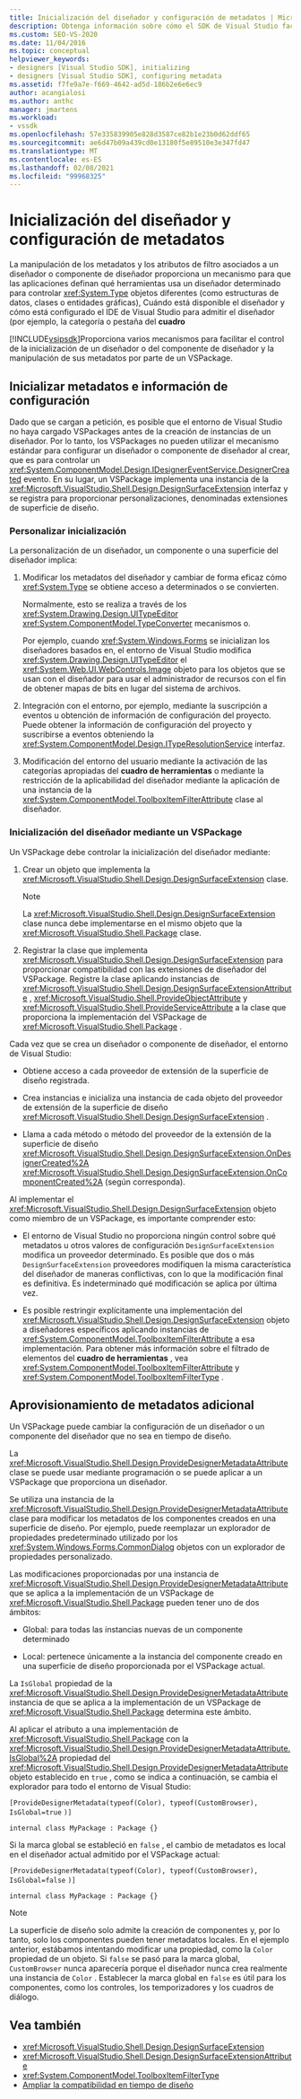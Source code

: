 ```yaml
---
title: Inicialización del diseñador y configuración de metadatos | Microsoft Docs
description: Obtenga información sobre cómo el SDK de Visual Studio facilita el control de la inicialización y los metadatos de los componentes de un diseñador o del diseñador.
ms.custom: SEO-VS-2020
ms.date: 11/04/2016
ms.topic: conceptual
helpviewer_keywords:
- designers [Visual Studio SDK], initializing
- designers [Visual Studio SDK], configuring metadata
ms.assetid: f7fe9a7e-f669-4642-ad5d-186b2e6e6ec9
author: acangialosi
ms.author: anthc
manager: jmartens
ms.workload:
- vssdk
ms.openlocfilehash: 57e335839905e828d3587ce82b1e23b0d62ddf65
ms.sourcegitcommit: ae6d47b09a439cd0e13180f5e89510e3e347fd47
ms.translationtype: MT
ms.contentlocale: es-ES
ms.lasthandoff: 02/08/2021
ms.locfileid: "99968325"
---
```

# <a name="designer-initialization-and-metadata-configuration"></a>Inicialización del diseñador y configuración de metadatos

La manipulación de los metadatos y los atributos de filtro asociados a un diseñador o componente de diseñador proporciona un mecanismo para que las aplicaciones definan qué herramientas usa un diseñador determinado para controlar <xref:System.Type> objetos diferentes (como estructuras de datos, clases o entidades gráficas), Cuándo está disponible el diseñador y cómo está configurado el IDE de Visual Studio para admitir el diseñador (por ejemplo, la categoría o pestaña del **cuadro**

[!INCLUDE[vsipsdk](../extensibility/includes/vsipsdk_md.md)]Proporciona varios mecanismos para facilitar el control de la inicialización de un diseñador o del componente de diseñador y la manipulación de sus metadatos por parte de un VSPackage.

## <a name="initialize-metadata-and-configuration-information"></a>Inicializar metadatos e información de configuración
 Dado que se cargan a petición, es posible que el entorno de Visual Studio no haya cargado VSPackages antes de la creación de instancias de un diseñador. Por lo tanto, los VSPackages no pueden utilizar el mecanismo estándar para configurar un diseñador o componente de diseñador al crear, que es para controlar un <xref:System.ComponentModel.Design.IDesignerEventService.DesignerCreated> evento. En su lugar, un VSPackage implementa una instancia de la <xref:Microsoft.VisualStudio.Shell.Design.DesignSurfaceExtension> interfaz y se registra para proporcionar personalizaciones, denominadas extensiones de superficie de diseño.

### <a name="customize-initialization"></a>Personalizar inicialización

La personalización de un diseñador, un componente o una superficie del diseñador implica:

1. Modificar los metadatos del diseñador y cambiar de forma eficaz cómo <xref:System.Type> se obtiene acceso a determinados o se convierten.

    Normalmente, esto se realiza a través de los <xref:System.Drawing.Design.UITypeEditor> <xref:System.ComponentModel.TypeConverter> mecanismos o.

    Por ejemplo, cuando <xref:System.Windows.Forms> se inicializan los diseñadores basados en, el entorno de Visual Studio modifica <xref:System.Drawing.Design.UITypeEditor> el <xref:System.Web.UI.WebControls.Image> objeto para los objetos que se usan con el diseñador para usar el administrador de recursos con el fin de obtener mapas de bits en lugar del sistema de archivos.

2. Integración con el entorno, por ejemplo, mediante la suscripción a eventos u obtención de información de configuración del proyecto. Puede obtener la información de configuración del proyecto y suscribirse a eventos obteniendo la <xref:System.ComponentModel.Design.ITypeResolutionService> interfaz.

3. Modificación del entorno del usuario mediante la activación de las categorías apropiadas del **cuadro de herramientas** o mediante la restricción de la aplicabilidad del diseñador mediante la aplicación de una instancia de la <xref:System.ComponentModel.ToolboxItemFilterAttribute> clase al diseñador.

### <a name="designer-initialization-by-a-vspackage"></a>Inicialización del diseñador mediante un VSPackage

Un VSPackage debe controlar la inicialización del diseñador mediante:

1. Crear un objeto que implementa la <xref:Microsoft.VisualStudio.Shell.Design.DesignSurfaceExtension> clase.

   > [!NOTE]
   > La <xref:Microsoft.VisualStudio.Shell.Design.DesignSurfaceExtension> clase nunca debe implementarse en el mismo objeto que la <xref:Microsoft.VisualStudio.Shell.Package> clase.

2. Registrar la clase que implementa <xref:Microsoft.VisualStudio.Shell.Design.DesignSurfaceExtension> para proporcionar compatibilidad con las extensiones de diseñador del VSPackage. Registre la clase aplicando instancias de  <xref:Microsoft.VisualStudio.Shell.Design.DesignSurfaceExtensionAttribute> , <xref:Microsoft.VisualStudio.Shell.ProvideObjectAttribute> y <xref:Microsoft.VisualStudio.Shell.ProvideServiceAttribute> a la clase que proporciona la implementación del VSPackage de <xref:Microsoft.VisualStudio.Shell.Package> .

Cada vez que se crea un diseñador o componente de diseñador, el entorno de Visual Studio:

- Obtiene acceso a cada proveedor de extensión de la superficie de diseño registrada.

- Crea instancias e inicializa una instancia de cada objeto del proveedor de extensión de la superficie de diseño <xref:Microsoft.VisualStudio.Shell.Design.DesignSurfaceExtension> .

- Llama a cada método o método del proveedor de la extensión de la superficie de diseño <xref:Microsoft.VisualStudio.Shell.Design.DesignSurfaceExtension.OnDesignerCreated%2A> <xref:Microsoft.VisualStudio.Shell.Design.DesignSurfaceExtension.OnComponentCreated%2A> (según corresponda).

Al implementar el <xref:Microsoft.VisualStudio.Shell.Design.DesignSurfaceExtension> objeto como miembro de un VSPackage, es importante comprender esto:

- El entorno de Visual Studio no proporciona ningún control sobre qué metadatos u otros valores de configuración `DesignSurfaceExtension` modifica un proveedor determinado. Es posible que dos o más `DesignSurfaceExtension` proveedores modifiquen la misma característica del diseñador de maneras conflictivas, con lo que la modificación final es definitiva. Es indeterminado qué modificación se aplica por última vez.

- Es posible restringir explícitamente una implementación del <xref:Microsoft.VisualStudio.Shell.Design.DesignSurfaceExtension> objeto a diseñadores específicos aplicando instancias de <xref:System.ComponentModel.ToolboxItemFilterAttribute> a esa implementación. Para obtener más información sobre el filtrado de elementos del **cuadro de herramientas** , vea <xref:System.ComponentModel.ToolboxItemFilterAttribute> y <xref:System.ComponentModel.ToolboxItemFilterType> .

## <a name="additional-metadata-provisioning"></a>Aprovisionamiento de metadatos adicional

Un VSPackage puede cambiar la configuración de un diseñador o un componente del diseñador que no sea en tiempo de diseño.

La <xref:Microsoft.VisualStudio.Shell.Design.ProvideDesignerMetadataAttribute> clase se puede usar mediante programación o se puede aplicar a un VSPackage que proporciona un diseñador.

Se utiliza una instancia de la <xref:Microsoft.VisualStudio.Shell.Design.ProvideDesignerMetadataAttribute> clase para modificar los metadatos de los componentes creados en una superficie de diseño. Por ejemplo, puede reemplazar un explorador de propiedades predeterminado utilizado por los <xref:System.Windows.Forms.CommonDialog> objetos con un explorador de propiedades personalizado.

Las modificaciones proporcionadas por una instancia de <xref:Microsoft.VisualStudio.Shell.Design.ProvideDesignerMetadataAttribute> que se aplica a la implementación de un VSPackage de <xref:Microsoft.VisualStudio.Shell.Package> pueden tener uno de dos ámbitos:

- Global: para todas las instancias nuevas de un componente determinado

- Local: pertenece únicamente a la instancia del componente creado en una superficie de diseño proporcionada por el VSPackage actual.

La `IsGlobal` propiedad de la <xref:Microsoft.VisualStudio.Shell.Design.ProvideDesignerMetadataAttribute> instancia de que se aplica a la implementación de un VSPackage de <xref:Microsoft.VisualStudio.Shell.Package> determina este ámbito.

Al aplicar el atributo a una implementación de <xref:Microsoft.VisualStudio.Shell.Package> con la <xref:Microsoft.VisualStudio.Shell.Design.ProvideDesignerMetadataAttribute.IsGlobal%2A> propiedad del <xref:Microsoft.VisualStudio.Shell.Design.ProvideDesignerMetadataAttribute> objeto establecido en `true` , como se indica a continuación, se cambia el explorador para todo el entorno de Visual Studio:

`[ProvideDesignerMetadata(typeof(Color), typeof(CustomBrowser),`   `IsGlobal=true`  `)]`

`internal class MyPackage : Package {}`

Si la marca global se estableció en `false` , el cambio de metadatos es local en el diseñador actual admitido por el VSPackage actual:

`[ProvideDesignerMetadata(typeof(Color), typeof(CustomBrowser),`   `IsGlobal=false`  `)]`

`internal class MyPackage : Package {}`

> [!NOTE]
> La superficie de diseño solo admite la creación de componentes y, por lo tanto, solo los componentes pueden tener metadatos locales. En el ejemplo anterior, estábamos intentando modificar una propiedad, como la `Color` propiedad de un objeto. Si `false` se pasó para la marca global, `CustomBrowser` nunca aparecería porque el diseñador nunca crea realmente una instancia de `Color` . Establecer la marca global en `false` es útil para los componentes, como los controles, los temporizadores y los cuadros de diálogo.

## <a name="see-also"></a>Vea también

- <xref:Microsoft.VisualStudio.Shell.Design.DesignSurfaceExtension>
- <xref:Microsoft.VisualStudio.Shell.Design.DesignSurfaceExtensionAttribute>
- <xref:System.ComponentModel.ToolboxItemFilterType>
- [Ampliar la compatibilidad en tiempo de diseño](/previous-versions/37899azc(v=vs.140))